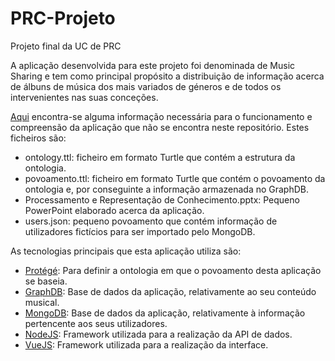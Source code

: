 # PRC-Projeto
Projeto final da UC de PRC

A aplicação desenvolvida para este projeto foi denominada de Music Sharing e tem como principal propósito a distribuição de informação acerca de álbuns de música dos mais variados de géneros e de todos os intervenientes nas suas conceções.

<a href="https://drive.google.com/drive/folders/1whq3kO6ioJoGyuynbg16v8eqHmObEAhh">Aqui</a> encontra-se alguma informação necessária para o funcionamento e compreensão da aplicação que não se encontra neste repositório. Estes ficheiros são:
<ul>
  <li>ontology.ttl: ficheiro em formato Turtle que contém a estrutura da ontologia.</li>
  <li>povoamento.ttl: ficheiro em formato Turtle que contém o povoamento da ontologia e, por conseguinte a informação armazenada no GraphDB.</li>
  <li>Processamento e Representação de Conhecimento.pptx: Pequeno PowerPoint elaborado acerca da aplicação.</li>
  <li>users.json: pequeno povoamento que contém informação de utilizadores fictícios para ser importado pelo MongoDB. </li>
</ul>

As tecnologias principais que esta aplicação utiliza são:
<ul>
  <li><a href="https://protege.stanford.edu/">Protégé</a>: Para definir a ontologia em que o povoamento desta aplicação se baseia.</li>
  <li><a href="http://graphdb.ontotext.com/">GraphDB</a>: Base de dados da aplicação, relativamente ao seu conteúdo musical.</li>
  <li><a href="https://www.mongodb.com/">MongoDB</a>: Base de dados da aplicação, relativamente à informação pertencente aos seus utilizadores.</li>
  <li><a href="https://nodejs.org/en/">NodeJS</a>: Framework utilizada para a realização da API de dados.</li>
  <li><a href="https://vuejs.org/">VueJS</a>: Framework utilizada para a realização da interface.</li>
 </ul>
